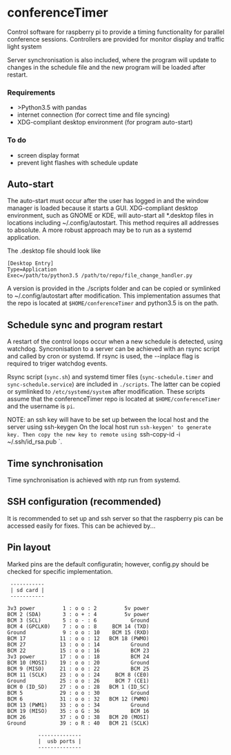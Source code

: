 # conferenceTimer
Control software for raspberry pi to provide a timing functionality for parallel conference sessions.
Controllers are provided for monitor display and traffic light system

Server synchronisation is also included, where the program will update to changes in the schedule file and the new program will be loaded after restart.

### Requirements
* \>Python3.5 with pandas
* internet connection (for correct time and file syncing)
* XDG-compliant desktop environment (for program auto-start)

### To do
* screen display format
* prevent light flashes with schedule update


## Auto-start
The auto-start must occur after the user has logged in and the window manager is loaded because it starts a GUI.
XDG-compliant desktop environment, such as GNOME or KDE, will auto-start all *.desktop files in locations including ~/.config/autostart. This method requires all addresses to absolute. A more robust approach may be to run as a systemd application.

The .desktop file should look like
```
[Desktop Entry]
Type=Application
Exec=/path/to/python3.5 /path/to/repo/file_change_handler.py
```
A version is provided in the ./scripts folder and can be copied or symlinked to ~/.config/autostart after modification.
This implementation assumes that the repo is located at `$HOME/conferenceTimer` and python3.5 is on the path.


## Schedule sync and program restart
A restart of the control loops occur when a new schedule is detected, using watchdog.
Syncronisation to a server can be achieved with an rsync script and called by cron or systemd.
If rsync is used, the --inplace flag is required to triger watchdog events.

Rsync script (`sync.sh`) and systemd timer files (`sync-schedule.timer` and `sync-schedule.service`) are included in `./scripts`.
The latter can be copied or symlinked to `/etc/systemd/system` after modification.
These scripts assume that the conferenceTimer repo is located at `$HOME/conferenceTimer` and the username is `pi`.

NOTE: an ssh key will have to be set up between the local host and the server using ssh-keygen
On the local host run `ssh-keygen' to generate key.
Then copy the new key to remote using `ssh-copy-id -i ~/.ssh/id_rsa.pub <remote-address>`.

## Time synchronisation
Time synchronisation is achieved with ntp run from systemd.

## SSH configuration (recommended)
It is recommended to set up and ssh server so that the raspberry pis can be accessed easily for fixes.
This can be achieved by...

## Pin layout
Marked pins are the default configuratin; however, config.py should be checked for specific implementation.
```
 -----------
 | sd card |
 -----------

3v3 power         1 : o o : 2         5v power
BCM 2 (SDA)       3 : o + : 4         5v power
BCM 3 (SCL)       5 : o - : 6           Ground
BCM 4 (GPCLK0)    7 : o o : 8     BCM 14 (TXD)
Ground            9 : o o : 10    BCM 15 (RXD)
BCM 17           11 : o o : 12   BCM 18 (PWMO)
BCM 27           13 : o o : 14          Ground 
BCM 22           15 : o o : 16          BCM 23
3v3 power        17 : o o : 18          BCM 24
BCM 10 (MOSI)    19 : o o : 20          Ground 
BCM 9 (MISO)     21 : o o : 22          BCM 25
BCM 11 (SCLK)    23 : o o : 24     BCM 8 (CE0)
Ground           25 : o o : 26     BCM 7 (CE1)
BCM 0 (ID_SD)    27 : o o : 28   BCM 1 (ID_SC)
BCM 5            29 : o o : 30          Ground
BCM 6            31 : o o : 32   BCM 12 (PWMO)
BCM 13 (PWM1)    33 : o o : 34          Ground
BCM 19 (MISO)    35 : o G : 36          BCM 16
BCM 26           37 : o O : 38   BCM 20 (MOSI)
Ground           39 : o R : 40   BCM 21 (SCLK)

          --------------
          |  usb ports |
          --------------
```
